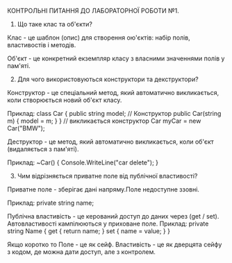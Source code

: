 КОНТРОЛЬНІ ПИТАННЯ ДО ЛАБОРАТОРНОЇ РОБОТИ №1.

1) Що таке клас та об'єкти?

Клас - це шаблон (опис) для створення ою'єктів: 
       набір полів, властивостів і методів.

Об'єкт - це конкретний екземпляр класу з власними значеннями полів у пам'яті.

2) Для чого використовуються конструктори та декструктори?

Конструктор - це спеціальний метод, який автоматично викликається, коли створюється новий об'єкт класу.

Приклад:
class Car
{
    public string model;
    // Конструктор
    public Car(string m)
    {
        model = m;
    }
}
// викликається конструктор
Car myCar = new Car("BMW");  

Деструктор - це метод, який автоматично викликається, коли об'єкт (видаляється з пам'яті).

Приклад:
~Car()
{
    Console.WriteLine("car delete");
}

3) Чим відрізняється приватне поле від публічної властивості?

Приватне поле - зберігає дані напряму.Поле недоступне ззовні.

Приклад:
private string name;

Публічна властивість - це керований доступ до даних через (get / set). 
                       Автовластивості кампілюються у приховане поле.
Приклад:
private string Name
{
    get { return name; }
    set { name = value; }
}          

Якщо коротко то Поле - це як сейф.
                Властивість - це як дверцята сейфу з кодом,
                              де можна дати доступ, але з контролем.
